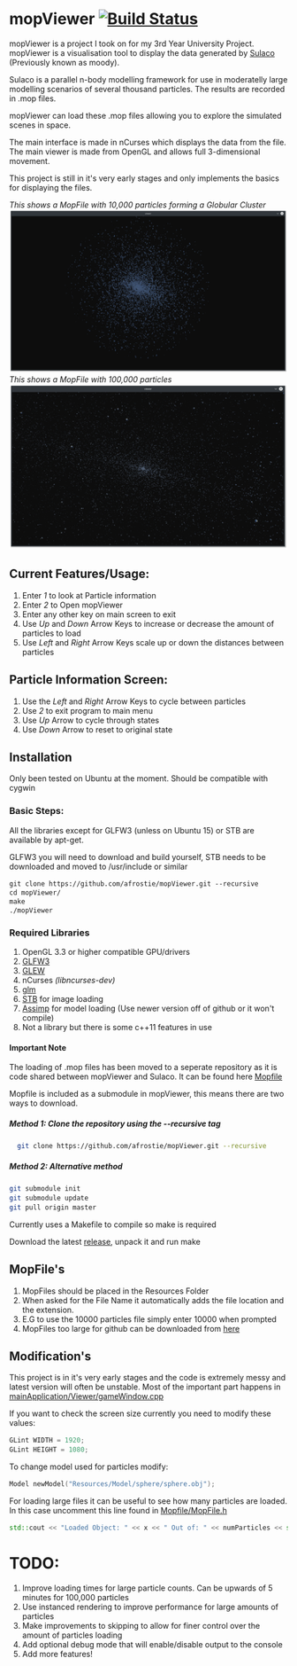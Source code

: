 mopViewer [![Build Status](https://travis-ci.org/Afrostie/Mopviewer.svg?branch=master)](https://travis-ci.org/Afrostie/Mopviewer)
=================================================================================================================================

mopViewer is a project I took on for my 3rd Year University Project. mopViewer is a visualisation tool to display the data generated by [Sulaco](https://gitlab.com/carey.pridgeon/sulaco) (Previously known as moody).

Sulaco is a parallel n-body modelling framework for use in moderatelly large modelling scenarios of several thousand particles. The results are recorded in .mop files.

mopViewer can load these .mop files allowing you to explore the simulated scenes in space.

The main interface is made in nCurses which displays the data from the file. The main viewer is made from OpenGL and allows full 3-dimensional movement.

This project is still in it's very early stages and only implements the basics for displaying the files.

*This shows a MopFile with 10,000 particles forming a Globular Cluster* ![cluster](Resources/Images/cluster1.png)*This shows a MopFile with 100,000 particles* ![100000](Resources/Images/100000.png)

Current Features/Usage:
-----------------------

1.	Enter *1* to look at Particle information
2.	Enter *2* to Open mopViewer
3.	Enter any other key on main screen to exit
4.	Use *Up* and *Down* Arrow Keys to increase or decrease the amount of particles to load
5.	Use *Left* and *Right* Arrow Keys scale up or down the distances between particles

Particle Information Screen:
----------------------------

1.	Use the *Left* and *Right* Arrow Keys to cycle between particles
2.	Use *2* to exit program to main menu
3.	Use *Up* Arrow to cycle through states
4.	Use *Down* Arrow to reset to original state

Installation
------------

Only been tested on Ubuntu at the moment. Should be compatible with cygwin

### Basic Steps:

All the libraries except for GLFW3 (unless on Ubuntu 15) or STB are available by apt-get.

GLFW3 you will need to download and build yourself, STB needs to be downloaded and moved to /usr/include or similar

```shell
git clone https://github.com/afrostie/mopViewer.git --recursive
cd mopViewer/
make
./mopViewer
```

### Required Libraries

1.	OpenGL 3.3 or higher compatible GPU/drivers
2.	[GLFW3](http://www.glfw.org/)
3.	[GLEW](http://glew.sourceforge.net/)
4.	nCurses *(libncurses-dev)*
5.	[glm](http://glm.g-truc.net/0.9.7/index.html)
6.	[STB](https://github.com/nothings/stb) for image loading
7.	[Assimp](https://github.com/assimp/assimp) for model loading (Use newer version off of github or it won't compile)
8.	Not a library but there is some c++11 features in use

#### Important Note

The loading of .mop files has been moved to a seperate repository as it is code shared between mopViewer and Sulaco. It can be found here [Mopfile](http://gitlab.com/carey.pridgeon/Mopfile)

Mopfile is included as a submodule in mopViewer, this means there are two ways to download.

##### Method 1: Clone the repository using the --recursive tag

```bash
  git clone https://github.com/afrostie/mopViewer.git --recursive
```

##### Method 2: Alternative method

```bash
git submodule init
git submodule update
git pull origin master
```

Currently uses a Makefile to compile so make is required

Download the latest [release](https://github.com/Afrostie/mopViewer/releases/tag/1.2), unpack it and run make

MopFile's
---------

1.	MopFiles should be placed in the Resources Folder
2.	When asked for the File Name it automatically adds the file location and the extension.
3.	E.G to use the 10000 particles file simply enter 10000 when prompted
4.	MopFiles too large for github can be downloaded from [here](https://www.dropbox.com/sh/9mq6s7wrj2i3udk/AABcujcJOI9ZtQ-YM0H6_1sRa?dl=0)

Modification's
--------------

This project is in it's very early stages and the code is extremely messy and latest version will often be unstable. Most of the important part happens in [mainApplication/Viewer/gameWindow.cpp](mainApplication/Viewer/gameWindow.cpp)

If you want to check the screen size currently you need to modify these values:

```c++
GLint WIDTH = 1920;
GLint HEIGHT = 1080;
```

To change model used for particles modify:

```c++
Model newModel("Resources/Model/sphere/sphere.obj");
```

For loading large files it can be useful to see how many particles are loaded. In this case uncomment this line found in [Mopfile/MopFile.h](Mopfile/MopFile.h)

```c++
std::cout << "Loaded Object: " << x << " Out of: " << numParticles << std::endl;
```

TODO:
=====

1.	Improve loading times for large particle counts. Can be upwards of 5 minutes for 100,000 particles
2.	Use instanced rendering to improve performance for large amounts of particles
3.	Make improvements to skipping to allow for finer control over the amount of particles loading
4.	Add optional debug mode that will enable/disable output to the console
5.	Add more features!
